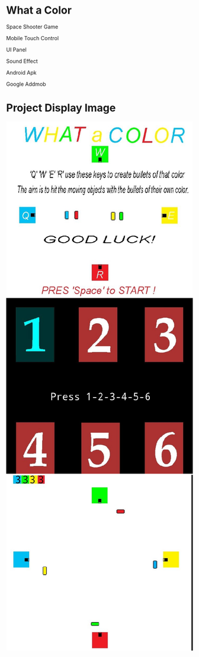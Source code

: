 # What a Color
<p> Space Shooter Game<p>
<p> Mobile Touch Control<p>
<p> UI Panel <p>
<p>Sound Effect <p>
<p>Android Apk <p>
<p>Google Addmob <p>
  

# Project Display Image

<p>
  
<a href="https://github.com/mikkaraavci/What_a_Color/blob/master/Png/MainMenu.JPG">
<img src="https://github.com/mikkaraavci/What_a_Color/blob/master/Png/MainMenu.JPG" width="600"  style="max-width:100%;"></a>

<a href="https://github.com/mikkaraavci/What_a_Color/blob/master/Png/GameLvl.JPG">
<img src="https://github.com/mikkaraavci/What_a_Color/blob/master/Png/GameLvl.JPG" width="600" style="max-width:100%;"></a>
  
<a href="https://github.com/mikkaraavci/What_a_Color/blob/master/Png/lvl1.JPG" target="_blank">
<img src="https://github.com/mikkaraavci/What_a_Color/blob/master/Png/lvl1.JPG" width="600" style="max-width:100%;"></a>






  

  
</p>  
